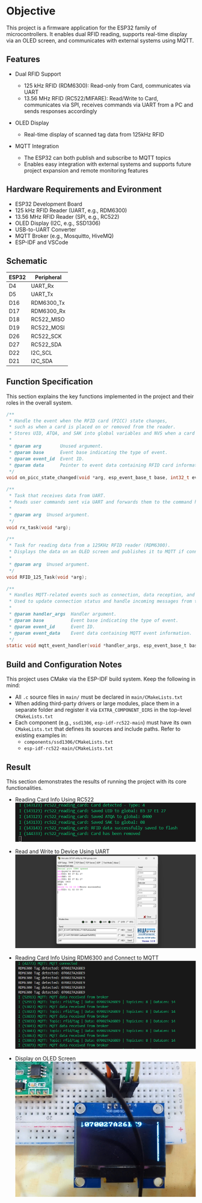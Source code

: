 # Objective

This project is a firmware application for the ESP32 family of microcontrollers. It enables dual RFID reading, supports real-time display via an OLED screen, and communicates with external systems using MQTT.

## Features

- Dual RFID Support
  - 125 kHz RFID (RDM6300): Read-only from Card, communicates via UART
  - 13.56 MHz RFID (RC522/MIFARE): Read/Write to Card, communicates via SPI, receives commands via UART from a PC and sends responses accordingly

- OLED Display
  - Real-time display of scanned tag data from 125kHz RFID

- MQTT Integration
  - The ESP32 can both publish and subscribe to MQTT topics
  - Enables easy integration with external systems and supports future project expansion and remote monitoring features

## Hardware Requirements and Evironment

- ESP32 Development Board  
- 125 kHz RFID Reader (UART, e.g., RDM6300)  
- 13.56 MHz RFID Reader (SPI, e.g., RC522)  
- OLED Display (I2C, e.g., SSD1306)  
- USB-to-UART Converter  
- MQTT Broker (e.g., Mosquitto, HiveMQ)  
- ESP-IDF and VSCode  

## Schematic
|ESP32|Peripheral|
|--|--|
|D4|UART_Rx|
|D5|UART_Tx|
|D16|RDM6300_Tx|
|D17|RDM6300_Rx|
|D18|RC522_MISO|
|D19|RC522_MOSI|
|D26|RC522_SCK|
|D27|RC522_SDA|
|D22|I2C_SCL|
|D21|I2C_SDA|

## Function Specification

This section explains the key functions implemented in the project and their roles in the overall system.

```C
/**
 * Handle the event when the RFID card (PICC) state changes,
 * such as when a card is placed on or removed from the reader.
 * Stores UID, ATQA, and SAK into global variables and NVS when a card is detected.
 *
 * @param arg       Unused argument.
 * @param base      Event base indicating the type of event.
 * @param event_id  Event ID.
 * @param data      Pointer to event data containing RFID card information.
 */
void on_picc_state_changed(void *arg, esp_event_base_t base, int32_t event_id, void *data);
```
```C
/**
 * Task that receives data from UART.
 * Reads user commands sent via UART and forwards them to the command handler.
 *
 * @param arg  Unused argument.
 */
void rx_task(void *arg);
```
```C
/**
 * Task for reading data from a 125KHz RFID reader (RDM6300).
 * Displays the data on an OLED screen and publishes it to MQTT if connected.
 *
 * @param arg  Unused argument.
 */
void RFID_125_Task(void *arg);
```
```C
/**
 * Handles MQTT-related events such as connection, data reception, and disconnection.
 * Used to update connection status and handle incoming messages from the broker.
 *
 * @param handler_args  Handler argument.
 * @param base          Event base indicating the type of event.
 * @param event_id      Event ID.
 * @param event_data    Event data containing MQTT event information.
 */
static void mqtt_event_handler(void *handler_args, esp_event_base_t base, int32_t event_id, void *event_data);
```

## Build and Configuration Notes

This project uses CMake via the ESP-IDF build system. Keep the following in mind:

- All `.c` source files in `main/` must be declared in `main/CMakeLists.txt`
- When adding third-party drivers or large modules, place them in a separate folder and register it via `EXTRA_COMPONENT_DIRS` in the top-level `CMakeLists.txt`
- Each component (e.g., `ssd1306`, `esp-idf-rc522-main`) must have its own `CMakeLists.txt` that defines its sources and include paths. Refer to existing examples in:
    - `components/ssd1306/CMakeLists.txt`
    - `esp-idf-rc522-main/CMakeLists.txt`

## Result
This section demonstrates the results of running the project with its core functionalities.

- Reading Card Info Using RC522
![Reading Card Info Using RC522](https://github.com/quinndoan/DoanThiThuQuyen_GR1_20242/blob/main/image/rc522_readingfromcard.png)

- Read and Write to Device Using UART
![Read and Write to Device Using UART](https://github.com/quinndoan/DoanThiThuQuyen_GR1_20242/blob/main/image/uart1.png)

- Reading Card Info Using RDM6300 and Connect to MQTT
![Reading Card Info Using RDM6300 and Connect to MQTT](https://github.com/quinndoan/DoanThiThuQuyen_GR1_20242/blob/main/image/rdm6300_mqtt.png)

- Display on OLED Screen
![OLed](https://github.com/quinndoan/DoanThiThuQuyen_GR1_20242/blob/main/image/oled.jpg)

